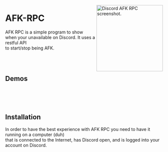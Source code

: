 <img src="https://afk.tvanderb.dev/media/Screenshot.jpeg" align="right"
     alt="Discord AFK RPC screenshot." width="212">

# AFK-RPC  

AFK RPC is a simple program to show when your unavailable on Discord. It uses a restful API  
to start/stop being AFK. 


<br />
<br />

## Demos

<br />
<br />
<br />

## Installation

In order to have the best experience with AFK RPC you need to have it running on a computer (duh)  
 that is connected to the Internet, has Discord open, and is logged into your account on Discord.
